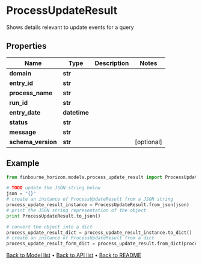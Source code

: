 # ProcessUpdateResult

Shows details relevant to update events for a query

## Properties
Name | Type | Description | Notes
------------ | ------------- | ------------- | -------------
**domain** | **str** |  | 
**entry_id** | **str** |  | 
**process_name** | **str** |  | 
**run_id** | **str** |  | 
**entry_date** | **datetime** |  | 
**status** | **str** |  | 
**message** | **str** |  | 
**schema_version** | **str** |  | [optional] 

## Example

```python
from finbourne_horizon.models.process_update_result import ProcessUpdateResult

# TODO update the JSON string below
json = "{}"
# create an instance of ProcessUpdateResult from a JSON string
process_update_result_instance = ProcessUpdateResult.from_json(json)
# print the JSON string representation of the object
print ProcessUpdateResult.to_json()

# convert the object into a dict
process_update_result_dict = process_update_result_instance.to_dict()
# create an instance of ProcessUpdateResult from a dict
process_update_result_form_dict = process_update_result.from_dict(process_update_result_dict)
```
[Back to Model list](../README.md#documentation-for-models) &#8226; [Back to API list](../README.md#documentation-for-api-endpoints) &#8226; [Back to README](../README.md)


